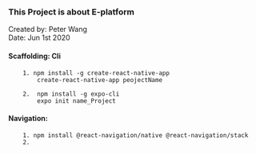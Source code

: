  ### This Project is about E-platform

Created by: Peter Wang  <br>
Date: Jun 1st 2020


#### Scaffolding: Cli
```
    1. npm install -g create-react-native-app
        create-react-native-app peojectName       

    2.  npm install -g expo-cli
        expo init name_Project
```

#### Navigation:
```
    1. npm install @react-navigation/native @react-navigation/stack
    2. 
```

